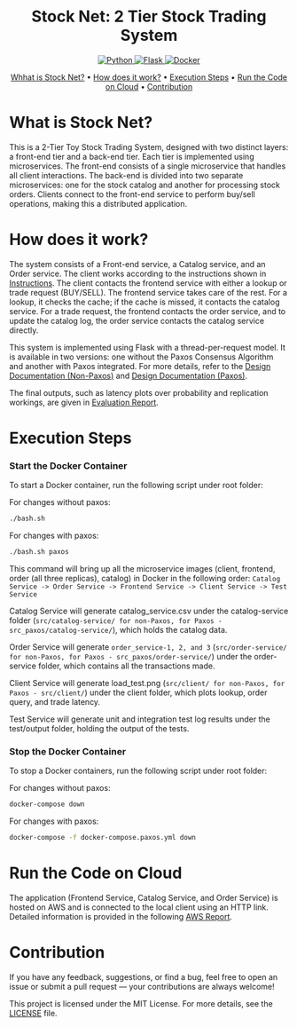 <h1 align="center">
  <br>
    Stock Net: 2 Tier Stock Trading System
  <br>
</h1>

<p align="center"> 
  <a href="https://www.python.org/">
    <img src="https://img.shields.io/badge/-Python-3776AB?style=flat-square&logo=python&logoColor=white" alt="Python">
  </a>
  <a href="https://flask.palletsprojects.com/en/stable/">
    <img src="https://img.shields.io/badge/-Flask-white?style=flat-square&logo=flask&logoColor=000000" alt="Flask">
  </a>
  <a href="https://www.docker.com/">
    <img src="https://img.shields.io/badge/-Docker-2496ED?style=flat-square&logo=docker&logoColor=white" alt="Docker">
  </a>
</p>

<p align="center">
  <a href="#what-is-stock-net?">Whhat is Stock Net?</a>
  •
  <a href="#how-does-it-work">How does it work?</a>
  •
  <a href="#execution-steps">Execution Steps</a>
  •
  <a href="#run-the-code-on-cloud">Run the Code on Cloud</a>
  •
  <a href="#contribution">Contribution</a>
</p>

# What is Stock Net?
This is a 2-Tier Toy Stock Trading System, designed with two distinct layers: a front-end tier and a back-end tier. Each tier is implemented using microservices. The front-end consists of a single microservice that handles all client interactions. The back-end is divided into two separate microservices: one for the stock catalog and another for processing stock orders. Clients connect to the front-end service to perform buy/sell operations, making this a distributed application.

# How does it work?
The system consists of a Front-end service, a Catalog service, and an Order service. The client works according to the instructions shown in [Instructions](/docs/instructions_cs677.md). The client contacts the frontend service with either a lookup or trade request (BUY/SELL). The frontend service takes care of the rest. For a lookup, it checks the cache; if the cache is missed, it contacts the catalog service. For a trade request, the frontend contacts the order service, and to update the catalog log, the order service contacts the catalog service directly.

This system is implemented using Flask with a thread-per-request model. It is available in two versions: one without the Paxos Consensus Algorithm and another with Paxos integrated. For more details, refer to the [Design Documentation (Non-Paxos)](/docs/design_documentation.md) and [Design Documentation (Paxos)](/docs/design_documentation_paxos.md).

The final outputs, such as latency plots over probability and replication workings, are given in [Evaluation Report](/docs/evaluation_report.md).

# Execution Steps
### Start the Docker Container

To start a Docker container, run the following script under root folder:

For changes without paxos:
```bash
./bash.sh
```

For changes with paxos:
```bash
./bash.sh paxos
```

This command will bring up all the microservice images (client, frontend, order (all three replicas), catalog) in Docker in the following order: `Catalog Service -> Order Service -> Frontend Service -> Client Service -> Test Service`

Catalog Service will generate catalog_service.csv under the catalog-service folder (`src/catalog-service/ for non-Paxos, for Paxos - src_paxos/catalog-service/`), which holds the catalog data.

Order Service will generate `order_service-1, 2, and 3` (`src/order-service/ for non-Paxos, for Paxos - src_paxos/order-service/`) under the order-service folder, which contains all the transactions made.

Client Service will generate load_test.png (`src/client/ for non-Paxos, for Paxos - src/client/`) under the client folder, which plots lookup, order query, and trade latency.

Test Service will generate unit and integration test log results under the test/output folder, holding the output of the tests.

### Stop the Docker Container

To stop a Docker containers, run the following script under root folder:

For changes without paxos:
```bash
docker-compose down
```

For changes with paxos:
```bash
docker-compose -f docker-compose.paxos.yml down
```

# Run the Code on Cloud
The application (Frontend Service, Catalog Service, and Order Service) is hosted on AWS and is connected to the local client using an HTTP link. Detailed information is provided in the following [AWS Report](/docs/aws_report.md).

# Contribution
If you have any feedback, suggestions, or find a bug, feel free to open an issue or submit a pull request — your contributions are always welcome!

This project is licensed under the MIT License. For more details, see the [LICENSE](LICENSE) file.